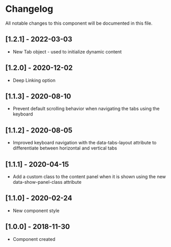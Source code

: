 # Changelog
All notable changes to this component will be documented in this file.

## [1.2.1] - 2022-03-03
- New Tab object - used to initialize dynamic content

## [1.2.0] - 2020-12-02
- Deep Linking option

## [1.1.3] - 2020-08-10
- Prevent default scrolling behavior when navigating the tabs using the keyboard

## [1.1.2] - 2020-08-05
- Improved keyboard navigation with the data-tabs-layout attribute to differentiate between horizontal and vertical tabs

## [1.1.1] - 2020-04-15
- Add a custom class to the content panel when it is shown using the new data-show-panel-class attribute

## [1.1.0] - 2020-02-24
- New component style

## [1.0.0] - 2018-11-30
- Component created
